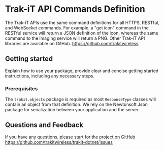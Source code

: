 # Trak-iT API Commands Definition

The Trak-iT APIs use the same command definitions for all HTTPS, RESTful, and WebSocket commands.  For example, a "get icon" command in the RESTful service will return a JSON definition of the icon, whereas the same command to the Imaging service will return a PNG.
Other Trak-iT API libraries are available on GitHub.
https://github.com/trakitwireless

## Getting started

Explain how to use your package, provide clear and concise getting started instructions, including any necessary steps.

### Prerequisites

The `trakit.objects` package is required as most `ResponseType` classes will contain an object from that definition.
We rely on the Newtonsoft.Json package for serialization between your application and the server.

## Questions and Feedback

If you have any questions, please start for the project on GitHub
https://github.com/trakitwireless/trakit-dotnet/issues
